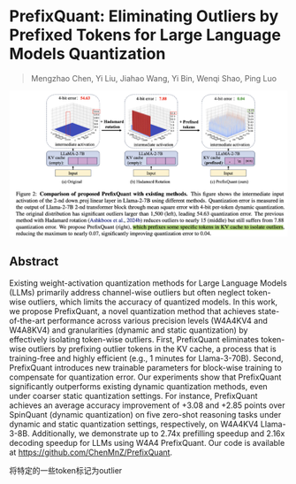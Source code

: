 # PrefixQuant: Eliminating Outliers by Prefixed Tokens for Large Language Models Quantization

> Mengzhao Chen, Yi Liu, Jiahao Wang, Yi Bin, Wenqi Shao, Ping Luo

![111](fig2.png)

## Abstract

Existing weight-activation quantization methods for Large Language Models
(LLMs) primarily address channel-wise outliers but often neglect token-wise
outliers, which limits the accuracy of quantized models. In this work, we
propose PrefixQuant, a novel quantization method that achieves state-of-the-art
performance across various precision levels (W4A4KV4 and W4A8KV4) and
granularities (dynamic and static quantization) by effectively isolating
token-wise outliers. First, PrefixQuant eliminates token-wise outliers by
prefixing outlier tokens in the KV cache, a process that is training-free and
highly efficient (e.g., 1 minutes for Llama-3-70B). Second, PrefixQuant
introduces new trainable parameters for block-wise training to compensate for
quantization error. Our experiments show that PrefixQuant significantly
outperforms existing dynamic quantization methods, even under coarser static
quantization settings. For instance, PrefixQuant achieves an average accuracy
improvement of +3.08 and +2.85 points over SpinQuant (dynamic quantization) on
five zero-shot reasoning tasks under dynamic and static quantization settings,
respectively, on W4A4KV4 Llama-3-8B. Additionally, we demonstrate up to 2.74x
prefilling speedup and 2.16x decoding speedup for LLMs using W4A4 PrefixQuant.
Our code is available at https://github.com/ChenMnZ/PrefixQuant.

将特定的一些token标记为outlier
